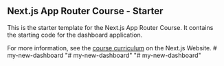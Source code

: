 ## Next.js App Router Course - Starter

This is the starter template for the Next.js App Router Course. It contains the starting code for the dashboard application.

For more information, see the [course curriculum](https://nextjs.org/learn) on the Next.js Website.
#   m y - n e w - d a s h b o a r d  
 "# my-new-dashboard" 
"# my-new-dashboard" 
